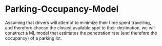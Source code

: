 # Parking-Occupancy-Model
Assuming that drivers will attempt to minimize their time spent travelling, and therefore choose the closest available spot to their destination, we will construct a ML model that estimates the penetration rate (and therefore the occupancy) of a parking lot.
